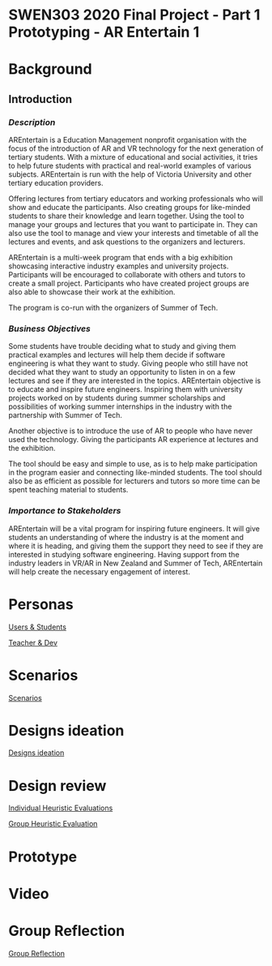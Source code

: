 # SWEN303 2020 Final Project - Part 1 Prototyping - AR Entertain 1

# Background
## **Introduction**

### _Description_

AREntertain is a Education Management nonprofit organisation with the focus of the introduction of AR and VR technology for the next generation of tertiary students. With a mixture of educational and social activities, it tries to help future students with practical and real-world examples of various subjects. AREntertain is run with the help of Victoria University and other tertiary education providers. 

Offering lectures from tertiary educators and working professionals who will show and educate the participants. Also creating groups for like-minded students to share their knowledge and learn together. Using the tool to manage your groups and lectures that you want to participate in. They can also use the tool to manage and view your interests and timetable of all the lectures and events, and ask questions to the organizers and lecturers.

AREntertain is a multi-week program that ends with a big exhibition showcasing interactive industry examples and university projects. Participants will be encouraged to collaborate with others and tutors to create a small project. Participants who have created project groups are also able to showcase their work at the exhibition.

The program is co-run with the organizers of Summer of Tech.

### _Business Objectives_

Some students have trouble deciding what to study and giving them practical examples and lectures will help them decide if software engineering is what they want to study. Giving people who still have not decided what they want to study an opportunity to listen in on a few lectures and see if they are interested in the topics. AREntertain objective is to educate and inspire future engineers. Inspiring them with university projects worked on by students during summer scholarships and possibilities of working summer internships in the industry with the partnership with Summer of Tech. 

Another objective is to introduce the use of AR to people who have never used the technology. Giving the participants AR experience at lectures and the exhibition.

The tool should be easy and simple to use, as is to help make participation in the program easier and connecting like-minded students. The tool should also be as efficient as possible for lecturers and tutors so more time can be spent teaching material to students.

### _Importance to Stakeholders_

AREntertain will be a vital program for inspiring future engineers. It will give students an understanding of where the industry is at the moment and where it is heading, and giving them the support they need to see if they are interested in studying software engineering. Having support from the industry leaders in VR/AR in New Zealand and Summer of Tech, AREntertain will help create the necessary engagement of interest.

# Personas
[Users & Students](https://gitlab.ecs.vuw.ac.nz/course-work/swen303/2021/project1/t1/argroup1p1/-/blob/master/Personas/Users&Students.md)

[Teacher & Dev](https://gitlab.ecs.vuw.ac.nz/course-work/swen303/2021/project1/t1/argroup1p1/-/blob/master/Personas/Teacher.md)

# Scenarios
[Scenarios](https://gitlab.ecs.vuw.ac.nz/course-work/swen303/2021/project1/t1/argroup1p1/-/blob/master/Scenarios.md)

# Designs ideation
[Designs ideation](https://gitlab.ecs.vuw.ac.nz/course-work/swen303/2021/project1/t1/argroup1p1/-/tree/master/Designs%20ideation)

# Design review
[Individual Heuristic Evaluations](https://gitlab.ecs.vuw.ac.nz/course-work/swen303/2021/project1/t1/argroup1p1/-/tree/master/HeuristicEvaluations)

[Group Heuristic Evaluation](https://gitlab.ecs.vuw.ac.nz/course-work/swen303/2021/project1/t1/argroup1p1/-/tree/master/HeuristicEvaluations/GroupDesignreview)

# Prototype

# Video

# Group Reflection
[Group Reflection]()
